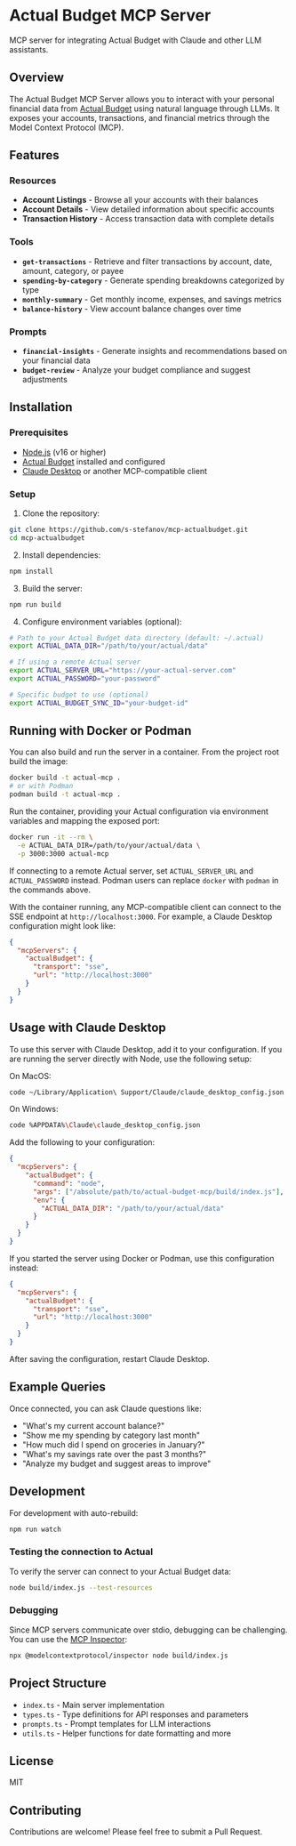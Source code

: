 # Actual Budget MCP Server

MCP server for integrating Actual Budget with Claude and other LLM assistants.

## Overview

The Actual Budget MCP Server allows you to interact with your personal financial data from [Actual Budget](https://actualbudget.com/) using natural language through LLMs. It exposes your accounts, transactions, and financial metrics through the Model Context Protocol (MCP).

## Features

### Resources
- **Account Listings** - Browse all your accounts with their balances
- **Account Details** - View detailed information about specific accounts
- **Transaction History** - Access transaction data with complete details

### Tools
- **`get-transactions`** - Retrieve and filter transactions by account, date, amount, category, or payee
- **`spending-by-category`** - Generate spending breakdowns categorized by type
- **`monthly-summary`** - Get monthly income, expenses, and savings metrics
- **`balance-history`** - View account balance changes over time

### Prompts
- **`financial-insights`** - Generate insights and recommendations based on your financial data
- **`budget-review`** - Analyze your budget compliance and suggest adjustments

## Installation

### Prerequisites
- [Node.js](https://nodejs.org/) (v16 or higher)
- [Actual Budget](https://actualbudget.com/) installed and configured
- [Claude Desktop](https://claude.ai/download) or another MCP-compatible client

### Setup

1. Clone the repository:
```bash
git clone https://github.com/s-stefanov/mcp-actualbudget.git
cd mcp-actualbudget
```

2. Install dependencies:
```bash
npm install
```

3. Build the server:
```bash
npm run build
```

4. Configure environment variables (optional):
```bash
# Path to your Actual Budget data directory (default: ~/.actual)
export ACTUAL_DATA_DIR="/path/to/your/actual/data"

# If using a remote Actual server
export ACTUAL_SERVER_URL="https://your-actual-server.com"
export ACTUAL_PASSWORD="your-password"

# Specific budget to use (optional)
export ACTUAL_BUDGET_SYNC_ID="your-budget-id"
```

## Running with Docker or Podman

You can also build and run the server in a container. From the project root
build the image:

```bash
docker build -t actual-mcp .
# or with Podman
podman build -t actual-mcp .
```

Run the container, providing your Actual configuration via environment
variables and mapping the exposed port:

```bash
docker run -it --rm \
  -e ACTUAL_DATA_DIR=/path/to/your/actual/data \
  -p 3000:3000 actual-mcp
```

If connecting to a remote Actual server, set `ACTUAL_SERVER_URL` and
`ACTUAL_PASSWORD` instead. Podman users can replace `docker` with `podman`
in the commands above.

With the container running, any MCP-compatible client can connect to the
SSE endpoint at `http://localhost:3000`. For example, a Claude Desktop
configuration might look like:

```json
{
  "mcpServers": {
    "actualBudget": {
      "transport": "sse",
      "url": "http://localhost:3000"
    }
  }
}
```

## Usage with Claude Desktop

To use this server with Claude Desktop, add it to your configuration.
If you are running the server directly with Node, use the following setup:

On MacOS:
```bash
code ~/Library/Application\ Support/Claude/claude_desktop_config.json
```

On Windows:
```bash
code %APPDATA%\Claude\claude_desktop_config.json
```

Add the following to your configuration:
```json
{
  "mcpServers": {
    "actualBudget": {
      "command": "node",
      "args": ["/absolute/path/to/actual-budget-mcp/build/index.js"],
      "env": {
        "ACTUAL_DATA_DIR": "/path/to/your/actual/data"
      }
    }
  }
}
```

If you started the server using Docker or Podman, use this configuration instead:

```json
{
  "mcpServers": {
    "actualBudget": {
      "transport": "sse",
      "url": "http://localhost:3000"
    }
  }
}
```

After saving the configuration, restart Claude Desktop.

## Example Queries

Once connected, you can ask Claude questions like:

- "What's my current account balance?"
- "Show me my spending by category last month"
- "How much did I spend on groceries in January?"
- "What's my savings rate over the past 3 months?"
- "Analyze my budget and suggest areas to improve"

## Development

For development with auto-rebuild:
```bash
npm run watch
```

### Testing the connection to Actual

To verify the server can connect to your Actual Budget data:
```bash
node build/index.js --test-resources
```

### Debugging

Since MCP servers communicate over stdio, debugging can be challenging. You can use the [MCP Inspector](https://github.com/modelcontextprotocol/inspector):

```bash
npx @modelcontextprotocol/inspector node build/index.js
```

## Project Structure

- `index.ts` - Main server implementation
- `types.ts` - Type definitions for API responses and parameters
- `prompts.ts` - Prompt templates for LLM interactions
- `utils.ts` - Helper functions for date formatting and more

## License

MIT

## Contributing

Contributions are welcome! Please feel free to submit a Pull Request.
